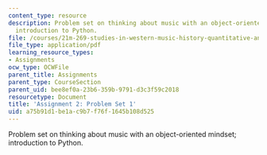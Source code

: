 ```yaml
---
content_type: resource
description: Problem set on thinking about music with an object-oriented mindset;
  introduction to Python.
file: /courses/21m-269-studies-in-western-music-history-quantitative-and-computational-approaches-to-music-history-spring-2012/a75b91d1be1ac9b7f76f1645b108d525_MIT21M_269S12_pset1.pdf
file_type: application/pdf
learning_resource_types:
- Assignments
ocw_type: OCWFile
parent_title: Assignments
parent_type: CourseSection
parent_uid: bee8ef0a-23b6-359b-9791-d3c3f59c2018
resourcetype: Document
title: 'Assignment 2: Problem Set 1'
uid: a75b91d1-be1a-c9b7-f76f-1645b108d525
---
```

Problem set on thinking about music with an object-oriented mindset; introduction to Python.

